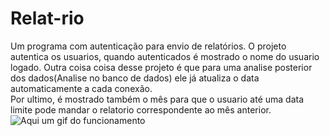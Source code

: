 # Relat-rio
Um programa com autenticação para envio de relatórios.
O projeto autentica os usuarios, quando autenticados é mostrado o nome do usuario logado.
Outra coisa coisa desse projeto é que para uma analise posterior dos dados(Analise no banco de dados) ele já atualiza o data automaticamente a cada conexão.  
Por ultimo, é mostrado também o mês para que o usuario até uma data limite pode mandar o relatorio correspondente ao mês anterior. 
![Aqui um gif do funcionamento](/gif.gif)

